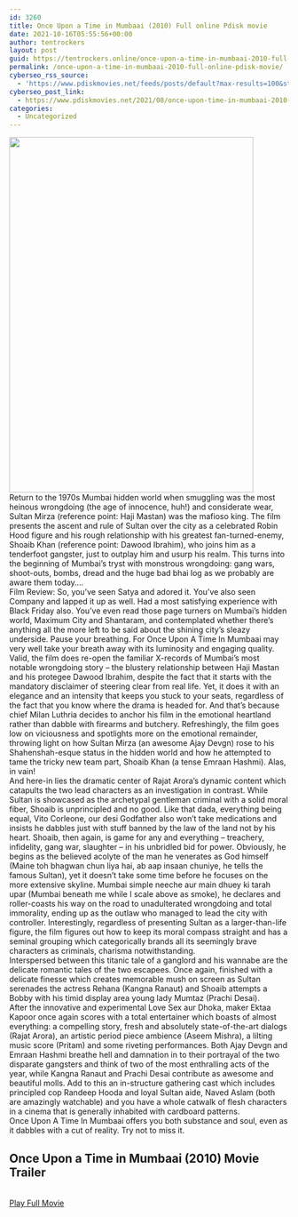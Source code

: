 ```yaml
---
id: 3260
title: Once Upon a Time in Mumbaai (2010) Full online Pdisk movie
date: 2021-10-16T05:55:56+00:00
author: tentrockers
layout: post
guid: https://tentrockers.online/once-upon-a-time-in-mumbaai-2010-full-online-pdisk-movie/
permalink: /once-upon-a-time-in-mumbaai-2010-full-online-pdisk-movie/
cyberseo_rss_source:
  - 'https://www.pdiskmovies.net/feeds/posts/default?max-results=100&start-index=1001'
cyberseo_post_link:
  - https://www.pdiskmovies.net/2021/08/once-upon-time-in-mumbaai-2010-full.html
categories:
  - Uncategorized
---
```

<div class="separator">
  <a href="https://1.bp.blogspot.com/-yypo9rs5uR4/YRVeEosA2lI/AAAAAAAAAIU/MZppcFGvGCwyt-xlqYP6GTsyjCfzLLSeQCLcBGAsYHQ/s1500/Once%2BUpon%2Ba%2BTime%2Bin%2BMumbaai%2B%25282010%2529%2BFull%2Bonline%2BPdisk%2Bmovie.jpg" imageanchor="1"><img loading="lazy" border="0" data-original-height="1500" data-original-width="1033" height="640" src="https://1.bp.blogspot.com/-yypo9rs5uR4/YRVeEosA2lI/AAAAAAAAAIU/MZppcFGvGCwyt-xlqYP6GTsyjCfzLLSeQCLcBGAsYHQ/w440-h640/Once%2BUpon%2Ba%2BTime%2Bin%2BMumbaai%2B%25282010%2529%2BFull%2Bonline%2BPdisk%2Bmovie.jpg" width="440" /></a>
</div>

<div>
  <div>
    <span>Return to the 1970s Mumbai hidden world when smuggling was the most heinous wrongdoing (the age of innocence, huh!) and considerate wear, Sultan Mirza (reference point: Haji Mastan) was the mafioso king. The film presents the ascent and rule of Sultan over the city as a celebrated Robin Hood figure and his rough relationship with his greatest fan-turned-enemy, Shoaib Khan (reference point: Dawood Ibrahim), who joins him as a tenderfoot gangster, just to outplay him and usurp his realm. This turns into the beginning of Mumbai&#8217;s tryst with monstrous wrongdoing: gang wars, shoot-outs, bombs, dread and the huge bad bhai log as we probably are aware them today&#8230;.&nbsp;</span>
  </div>
  
  <div>
    <span>Film Review: So, you&#8217;ve seen Satya and adored it. You&#8217;ve also seen Company and lapped it up as well. Had a most satisfying experience with Black Friday also. You&#8217;ve even read those page turners on Mumbai&#8217;s hidden world, Maximum City and Shantaram, and contemplated whether there&#8217;s anything all the more left to be said about the shining city&#8217;s sleazy underside. Pause your breathing. For Once Upon A Time In Mumbaai may very well take your breath away with its luminosity and engaging quality.&nbsp;</span>
  </div>
  
  <div>
    <span>Valid, the film does re-open the familiar X-records of Mumbai&#8217;s most notable wrongdoing story &#8211; the blustery relationship between Haji Mastan and his protegee Dawood Ibrahim, despite the fact that it starts with the mandatory disclaimer of steering clear from real life. Yet, it does it with an elegance and an intensity that keeps you stuck to your seats, regardless of the fact that you know where the drama is headed for. And that&#8217;s because chief Milan Luthria decides to anchor his film in the emotional heartland rather than dabble with firearms and butchery. Refreshingly, the film goes low on viciousness and spotlights more on the emotional remainder, throwing light on how Sultan Mirza (an awesome Ajay Devgn) rose to his Shahenshah-esque status in the hidden world and how he attempted to tame the tricky new team part, Shoaib Khan (a tense Emraan Hashmi). Alas, in vain!&nbsp;</span>
  </div>
  
  <div>
    <span>And here-in lies the dramatic center of Rajat Arora&#8217;s dynamic content which catapults the two lead characters as an investigation in contrast. While Sultan is showcased as the archetypal gentleman criminal with a solid moral fiber, Shoaib is unprincipled and no good. Like that dada, everything being equal, Vito Corleone, our desi Godfather also won&#8217;t take medications and insists he dabbles just with stuff banned by the law of the land not by his heart. Shoaib, then again, is game for any and everything &#8211; treachery, infidelity, gang war, slaughter &#8211; in his unbridled bid for power. Obviously, he begins as the believed acolyte of the man he venerates as God himself (Maine toh bhagwan chun liya hai, ab aap insaan chuniye, he tells the famous Sultan), yet it doesn&#8217;t take some time before he focuses on the more extensive skyline. Mumbai simple neeche aur main dhuey ki tarah upar (Mumbai beneath me while I scale above as smoke), he declares and roller-coasts his way on the road to unadulterated wrongdoing and total immorality, ending up as the outlaw who managed to lead the city with controller. Interestingly, regardless of presenting Sultan as a larger-than-life figure, the film figures out how to keep its moral compass straight and has a seminal grouping which categorically brands all its seemingly brave characters as criminals, charisma notwithstanding.&nbsp;</span>
  </div>
  
  <div>
    <span>Interspersed between this titanic tale of a ganglord and his wannabe are the delicate romantic tales of the two escapees. Once again, finished with a delicate finesse which creates memorable mush on screen as Sultan serenades the actress Rehana (Kangna Ranaut) and Shoaib attempts a Bobby with his timid display area young lady Mumtaz (Prachi Desai).&nbsp;</span>
  </div>
  
  <div>
    <span>After the innovative and experimental Love Sex aur Dhoka, maker Ektaa Kapoor once again scores with a total entertainer which boasts of almost everything: a compelling story, fresh and absolutely state-of-the-art dialogs (Rajat Arora), an artistic period piece ambience (Aseem Mishra), a lilting music score (Pritam) and some riveting performances. Both Ajay Devgn and Emraan Hashmi breathe hell and damnation in to their portrayal of the two disparate gangsters and think of two of the most enthralling acts of the year, while Kangna Ranaut and Prachi Desai contribute as awesome and beautiful molls. Add to this an in-structure gathering cast which includes principled cop Randeep Hooda and loyal Sultan aide, Naved Aslam (both are amazingly watchable) and you have a whole catwalk of flesh characters in a cinema that is generally inhabited with cardboard patterns.&nbsp;</span>
  </div>
  
  <div>
    <span>Once Upon A Time In Mumbaai offers you both substance and soul, even as it dabbles with a cut of reality. Try not to miss it.</span>
  </div>
</div>

<div>
  <div>
    <h2>
      <span>Once Upon a Time in Mumbaai&nbsp;(2010) Movie Trailer</span>
    </h2>
  </div>
</div>

  
<a href="https://kofilink.com/1/bnYyaWlkMDAwcWh6?dn=1" onclick="window.open('https://kofilink.com/1/bnYyaWlkMDAwcWh6?dn=1','popup','width=600,height=600'); return false;" target="popup" rel="noopener"><br /> Play Full Movie<br /> </a>